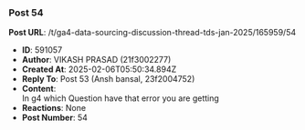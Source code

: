 ### Post 54
**Post URL**: /t/ga4-data-sourcing-discussion-thread-tds-jan-2025/165959/54
- **ID**: 591057
- **Author**: VIKASH PRASAD (21f3002277)
- **Created At**: 2025-02-06T05:50:34.894Z
- **Reply To**: Post 53 (Ansh bansal, 23f2004752)
- **Content**:  
  In g4 which Question have that error you are getting
- **Reactions**: None
- **Post Number**: 54

